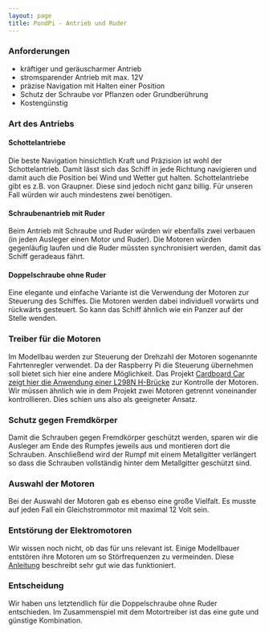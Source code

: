 ```yaml
---
layout: page
title: PondPi - Antrieb und Ruder
---
```


### Anforderungen

* kräftiger und geräuscharmer Antrieb
* stromsparender Antrieb mit max. 12V
* präzise Navigation mit Halten einer Position
* Schutz der Schraube vor Pflanzen oder Grundberührung
* Kostengünstig

### Art des Antriebs

#### Schottelantriebe

Die beste Navigation hinsichtlich Kraft und Präzision ist wohl der Schottelantrieb. Damit lässt sich das Schiff in jede Richtung navigieren und damit auch die Position bei Wind und Wetter gut halten. Schottelantriebe gibt es z.B. von Graupner. Diese sind jedoch nicht ganz billig. Für unseren Fall würden wir auch mindestens zwei benötigen.

#### Schraubenantrieb mit Ruder

Beim Antrieb mit Schraube und Ruder würden wir ebenfalls zwei verbauen (in jeden Ausleger einen Motor und Ruder). Die Motoren würden gegenläufig laufen und die Ruder müssten synchronisiert werden, damit das Schiff geradeaus fährt.

#### Doppelschraube ohne Ruder

Eine elegante und einfache Variante ist die Verwendung der Motoren zur Steuerung des Schiffes. Die Motoren werden dabei individuell vorwärts und rückwärts gesteuert. So kann das Schiff ähnlich wie ein Panzer auf der Stelle wenden.

### Treiber für die Motoren

Im Modellbau werden zur Steuerung der Drehzahl der Motoren sogenannte Fahrtenregler verwendet. Da der Raspberry Pi die Steuerung übernehmen soll bietet sich hier eine andere Möglichkeit. Das Projekt [Cardboard Car zeigt hier die Anwendung einer L298N H-Brücke](http://www.cardboard-car.com/top-story/raspberry-pi-motorsteuerung-mit-einem-motortreiber-l298n-h-bridge/7298) zur Kontrolle der Motoren. Wir müssen ähnlich wie in dem Projekt zwei Motoren getrennt voneinander kontrollieren. Dies schien uns also als geeigneter Ansatz.

### Schutz gegen Fremdkörper

Damit die Schrauben gegen Fremdkörper geschützt werden, sparen wir die Ausleger am Ende des Rumpfes jeweils aus und montieren dort die Schrauben. Anschließend wird der Rumpf mit einem Metallgitter verlängert so dass die Schrauben vollständig hinter dem Metallgitter geschützt sind.

### Auswahl der Motoren

Bei der Auswahl der Motoren gab es ebenso eine große Vielfalt. Es musste auf jeden Fall ein Gleichstrommotor mit maximal 12 Volt sein.

### Entstörung der Elektromotoren

Wir wissen noch nicht, ob das für uns relevant ist. Einige Modellbauer entstören ihre Motoren um so Störfrequenzen zu vermeinden. Diese [Anleitung](http://www.bnhof.de/~ho1645/entstoer.htm) beschreibt sehr gut wie das funktioniert.

### Entscheidung

Wir haben uns letztendlich für die Doppelschraube ohne Ruder entschieden. Im Zusammenspiel mit dem Motortreiber ist das eine gute und günstige Kombination.